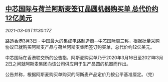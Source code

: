 <!--1614774198000-->
[中芯国际与荷兰阿斯麦签订晶圆机器购买单 总代价约12亿美元](https://cn.reuters.com/article/smic-eu-asml-0303-idCNKCS2AV17X)
------

<div><i>2021-03-03T11:30:17Z</i></div><p>路透香港3月3日 - 中国最大的集成电路制造商--中芯国际周三称，根据批量采购协议已就购买阿斯麦产品与荷兰阿斯麦集团签订购买单，总代价约12亿美元。</p><p>中芯国际在香港联交所的公告指，阿斯麦购买单乃于2020年3月16日至2021年3月2日之间就阿斯麦集团向该公司供应用于生产晶圆的机器而作出。</p><p>公告并称，根据阿斯麦购买单购买的阿斯麦产品定价乃按公平基准厘定。（完）</p>
